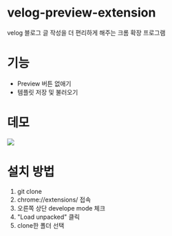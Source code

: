 # velog-preview-extension

velog 블로그 글 작성을 더 편리하게 해주는 크롬 확장 프로그램

# 기능

- Preview 버튼 없애기
- 템플릿 저장 및 불러오기

# 데모

<img src="./demo.gif">

# 설치 방법

1. git clone
2. chrome://extensions/ 접속
3. 오른쪽 상단 develope mode 체크
4. "Load unpacked" 클릭
5. clone한 폴더 선택
